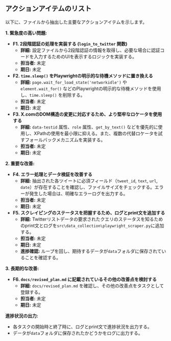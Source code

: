 ## アクションアイテムのリスト

以下に、ファイルから抽出した主要なアクションアイテムを示します。

**1. 緊急度の高い問題:**

*   **F1. 2段階認証の処理を実装する (`login_to_twitter` 関数)**
    *   **詳細:** 設定ファイルから2段階認証の情報を取得し、必要な場合に認証コードを入力するためのUIを表示するロジックを実装する。
    *   **担当者:** 未定
    *   **期日:** 未定
*   **F2. `time.sleep()` をPlaywrightの明示的な待機メソッドに置き換える**
    *   **詳細:** `page.wait_for_load_state('networkidle')` や `element.wait_for()` などのPlaywrightの明示的な待機メソッドを使用し、`time.sleep()` を削除する。
    *   **担当者:** 未定
    *   **期日:** 未定
*   **F3. X.comのDOM構造の変更に対応するため、より堅牢なロケータを使用する**
    *   **詳細:** `data-testid` 属性、`role` 属性、`get_by_text()` などを優先的に使用し、XPathの使用を最小限に抑える。また、複数の代替ロケータを試すフォールバックメカニズムを実装する。
    *   **担当者:** 未定
    *   **期日:** 未定

**2. 重要な改善:**

*   **F4. エラー処理とデータ検証を改善する**
    *   **詳細:** 抽出された各ツイートに必須フィールド（`tweet_id`, `text`, `url`, `date`）が存在することを確認し、ファイルサイズをチェックする。エラーが発生した場合は、明確なエラーログを出力する。
    *   **担当者:** 未定
    *   **期日:** 未定
*   **F5. スクレイピングのステータスを把握するため、ログとprint文を追加する**
    *   **詳細:** Twitterリストデータの要求されたクエリのステータスを知るためのprint文とログを`src\data_collection\playwright_scraper.py`に追加する。
    *   **担当者:** 未定
    *   **期日:** 未定
    *   **進捗確認:** ループを回し、期待するデータが`data`フォルダに保存されていることを確認する。

**3. 長期的な改善:**

*   **F6. `docs/revised_plan.md` に記載されているその他の改善点を検討する**
    *   **詳細:** `docs/revised_plan.md` を確認し、その他の改善点をタスクとして登録する。
    *   **担当者:** 未定
    *   **期日:** 未定

**進捗状況の出力:**

*   各タスクの開始時と終了時に、ログとprint文で進捗状況を出力する。
*   データが`data`フォルダに保存されたかどうかをログに出力する。